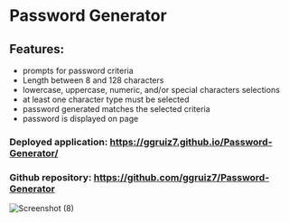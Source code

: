 # Password Generator

## Features:
- prompts for password criteria
- Length between 8 and 128 characters
- lowercase, uppercase, numeric, and/or special characters selections
- at least one character type must be selected
- password generated matches the selected criteria
- password is displayed on page

### Deployed application: https://ggruiz7.github.io/Password-Generator/
### Github repository: https://github.com/ggruiz7/Password-Generator

![Screenshot (8)](https://user-images.githubusercontent.com/80734798/138680839-a1a6b44e-2374-4493-b328-152130742d36.png)
